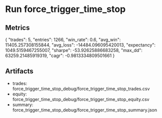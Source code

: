 # Run force_trigger_time_stop

## Metrics
{
  "trades": 5,
  "entries": 1266,
  "win_rate": 0.6,
  "avg_win": 11405.257308155844,
  "avg_loss": -14484.096095420013,
  "expectancy": 1049.5159467255007,
  "sharpe": -53.92625886683258,
  "max_dd": 63259.21485919319,
  "cagr": -0.9813334809501661
}

## Artifacts
- trades: force_trigger_time_stop_debug/force_trigger_time_stop_trades.csv
- equity: force_trigger_time_stop_debug/force_trigger_time_stop_equity.csv
- summary: force_trigger_time_stop_debug/force_trigger_time_stop_summary.json